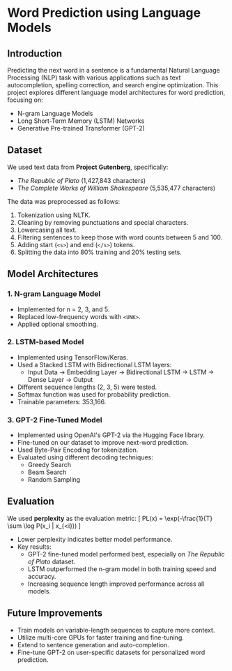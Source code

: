 # Word Prediction using Language Models

## Introduction
Predicting the next word in a sentence is a fundamental Natural Language Processing (NLP) task with various applications such as text autocompletion, spelling correction, and search engine optimization. This project explores different language model architectures for word prediction, focusing on:
- N-gram Language Models
- Long Short-Term Memory (LSTM) Networks
- Generative Pre-trained Transformer (GPT-2)

## Dataset
We used text data from **Project Gutenberg**, specifically:
- *The Republic of Plato* (1,427,843 characters)
- *The Complete Works of William Shakespeare* (5,535,477 characters)

The data was preprocessed as follows:
1. Tokenization using NLTK.
2. Cleaning by removing punctuations and special characters.
3. Lowercasing all text.
4. Filtering sentences to keep those with word counts between 5 and 100.
5. Adding start (`<s>`) and end (`</s>`) tokens.
6. Splitting the data into 80% training and 20% testing sets.

## Model Architectures
### 1. N-gram Language Model
- Implemented for n = 2, 3, and 5.
- Replaced low-frequency words with `<UNK>`.
- Applied optional smoothing.

### 2. LSTM-based Model
- Implemented using TensorFlow/Keras.
- Used a Stacked LSTM with Bidirectional LSTM layers:
  - Input Data → Embedding Layer → Bidirectional LSTM → LSTM → Dense Layer → Output
- Different sequence lengths (2, 3, 5) were tested.
- Softmax function was used for probability prediction.
- Trainable parameters: 353,166.

### 3. GPT-2 Fine-Tuned Model
- Implemented using OpenAI's GPT-2 via the Hugging Face library.
- Fine-tuned on our dataset to improve next-word prediction.
- Used Byte-Pair Encoding for tokenization.
- Evaluated using different decoding techniques:
  - Greedy Search
  - Beam Search
  - Random Sampling

## Evaluation
We used **perplexity** as the evaluation metric:
\[
PL(x) = \exp(-\frac{1}{T} \sum \log P(x_i | x_{<i}))
\]
- Lower perplexity indicates better model performance.
- Key results:
  - GPT-2 fine-tuned model performed best, especially on *The Republic of Plato* dataset.
  - LSTM outperformed the n-gram model in both training speed and accuracy.
  - Increasing sequence length improved performance across all models.

## Future Improvements
- Train models on variable-length sequences to capture more context.
- Utilize multi-core GPUs for faster training and fine-tuning.
- Extend to sentence generation and auto-completion.
- Fine-tune GPT-2 on user-specific datasets for personalized word prediction.
